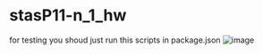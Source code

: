 # stasP11-n_1_hw

for testing you shoud just run this scripts in package.json
![image](https://user-images.githubusercontent.com/88103200/209247421-c6e8da1a-f522-419d-9f0a-6136c0a2df61.png)

